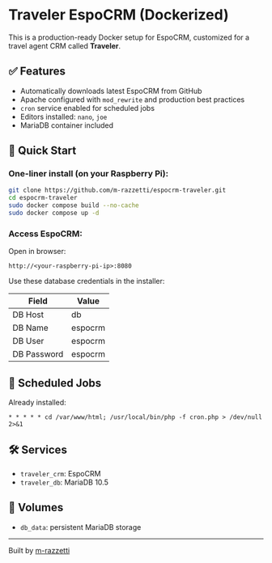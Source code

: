 # Traveler EspoCRM (Dockerized)

This is a production-ready Docker setup for EspoCRM, customized for a travel agent CRM called **Traveler**.

## ✅ Features

- Automatically downloads latest EspoCRM from GitHub
- Apache configured with `mod_rewrite` and production best practices
- `cron` service enabled for scheduled jobs
- Editors installed: `nano`, `joe`
- MariaDB container included

## 🚀 Quick Start

### One-liner install (on your Raspberry Pi):

```bash
git clone https://github.com/m-razzetti/espocrm-traveler.git
cd espocrm-traveler
sudo docker compose build --no-cache
sudo docker compose up -d
```

### Access EspoCRM:

Open in browser:
```
http://<your-raspberry-pi-ip>:8080
```

Use these database credentials in the installer:

| Field         | Value     |
|---------------|-----------|
| DB Host       | db        |
| DB Name       | espocrm   |
| DB User       | espocrm   |
| DB Password   | espocrm   |

## 🔁 Scheduled Jobs

Already installed:

```
* * * * * cd /var/www/html; /usr/local/bin/php -f cron.php > /dev/null 2>&1
```

## 🛠 Services

- `traveler_crm`: EspoCRM
- `traveler_db`: MariaDB 10.5

## 📂 Volumes

- `db_data`: persistent MariaDB storage

---

Built by [m-razzetti](https://github.com/m-razzetti)
